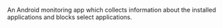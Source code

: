 An Android monitoring app which collects information about the installed applications and blocks select applications.
